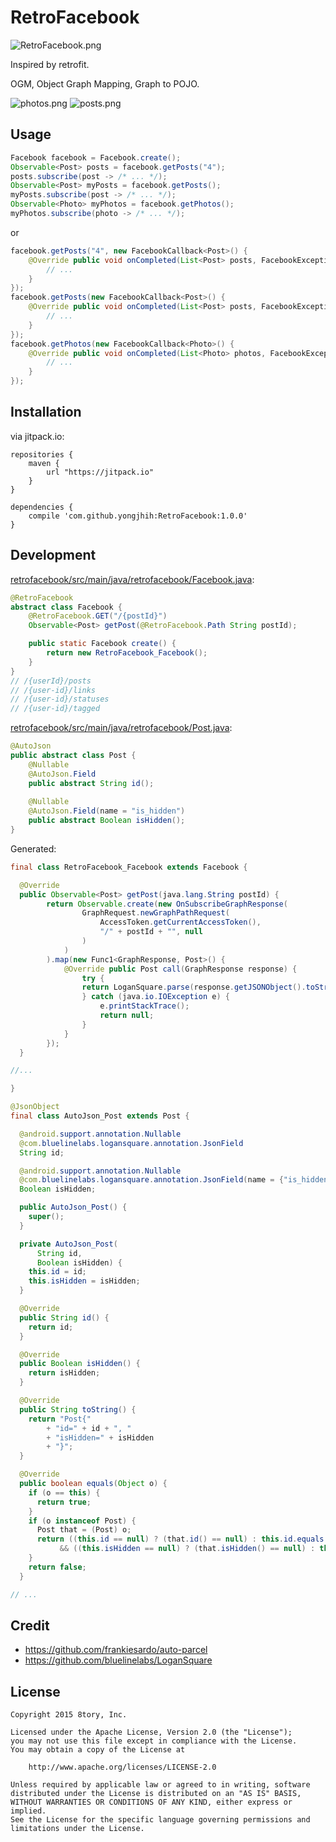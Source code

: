 # RetroFacebook

![RetroFacebook.png](art/retrofacebook.png)

Inspired by retrofit.

OGM, Object Graph Mapping, Graph to POJO.

![photos.png](art/screenshot-photos.png)
![posts.png](art/screenshot-posts.png)

## Usage

```java
Facebook facebook = Facebook.create();
Observable<Post> posts = facebook.getPosts("4");
posts.subscribe(post -> /* ... */);
Observable<Post> myPosts = facebook.getPosts();
myPosts.subscribe(post -> /* ... */);
Observable<Photo> myPhotos = facebook.getPhotos();
myPhotos.subscribe(photo -> /* ... */);
```

or

```java
facebook.getPosts("4", new FacebookCallback<Post>() {
    @Override public void onCompleted(List<Post> posts, FacebookException error) {
        // ...
    }
});
facebook.getPosts(new FacebookCallback<Post>() {
    @Override public void onCompleted(List<Post> posts, FacebookException error) {
        // ...
    }
});
facebook.getPhotos(new FacebookCallback<Photo>() {
    @Override public void onCompleted(List<Photo> photos, FacebookException error) {
        // ...
    }
});
```

## Installation

via jitpack.io:

```
repositories {
    maven {
        url "https://jitpack.io"
    }
}

dependencies {
    compile 'com.github.yongjhih:RetroFacebook:1.0.0'
}
```

## Development

[retrofacebook/src/main/java/retrofacebook/Facebook.java](retrofacebook/src/main/java/retrofacebook/Facebook.java):

```java
@RetroFacebook
abstract class Facebook {
    @RetroFacebook.GET("/{postId}")
    Observable<Post> getPost(@RetroFacebook.Path String postId);

    public static Facebook create() {
        return new RetroFacebook_Facebook();
    }
}
// /{userId}/posts
// /{user-id}/links
// /{user-id}/statuses
// /{user-id}/tagged
```

[retrofacebook/src/main/java/retrofacebook/Post.java](retrofacebook/src/main/java/retrofacebook/Post.java):
```java
@AutoJson
public abstract class Post {
    @Nullable
    @AutoJson.Field
    public abstract String id();
    
    @Nullable
    @AutoJson.Field(name = "is_hidden")
    public abstract Boolean isHidden();
}
```

Generated:

```java
final class RetroFacebook_Facebook extends Facebook {

  @Override
  public Observable<Post> getPost(java.lang.String postId) {
        return Observable.create(new OnSubscribeGraphResponse(
                GraphRequest.newGraphPathRequest(
                    AccessToken.getCurrentAccessToken(),
                    "/" + postId + "", null
                )
            )
        ).map(new Func1<GraphResponse, Post>() {
            @Override public Post call(GraphResponse response) {
                try {
                return LoganSquare.parse(response.getJSONObject().toString(), AutoJson_Post.class);
                } catch (java.io.IOException e) {
                    e.printStackTrace();
                    return null;
                }
            }
        });
  }

//...

}
```

```java
@JsonObject
final class AutoJson_Post extends Post {

  @android.support.annotation.Nullable
  @com.bluelinelabs.logansquare.annotation.JsonField
  String id;

  @android.support.annotation.Nullable
  @com.bluelinelabs.logansquare.annotation.JsonField(name = {"is_hidden"})
  Boolean isHidden;

  public AutoJson_Post() {
    super();
  }

  private AutoJson_Post(
      String id,
      Boolean isHidden) {
    this.id = id;
    this.isHidden = isHidden;
  }

  @Override
  public String id() {
    return id;
  }

  @Override
  public Boolean isHidden() {
    return isHidden;
  }

  @Override
  public String toString() {
    return "Post{"
        + "id=" + id + ", "
        + "isHidden=" + isHidden
        + "}";
  }

  @Override
  public boolean equals(Object o) {
    if (o == this) {
      return true;
    }
    if (o instanceof Post) {
      Post that = (Post) o;
      return ((this.id == null) ? (that.id() == null) : this.id.equals(that.id()))
           && ((this.isHidden == null) ? (that.isHidden() == null) : this.isHidden.equals(that.isHidden()));
    }
    return false;
  }

// ...
```

## Credit

* https://github.com/frankiesardo/auto-parcel
* https://github.com/bluelinelabs/LoganSquare

## License

```
Copyright 2015 8tory, Inc.

Licensed under the Apache License, Version 2.0 (the "License");
you may not use this file except in compliance with the License.
You may obtain a copy of the License at

    http://www.apache.org/licenses/LICENSE-2.0

Unless required by applicable law or agreed to in writing, software
distributed under the License is distributed on an "AS IS" BASIS,
WITHOUT WARRANTIES OR CONDITIONS OF ANY KIND, either express or implied.
See the License for the specific language governing permissions and
limitations under the License.
```
